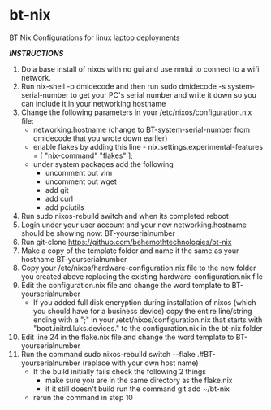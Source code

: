 # bt-nix
BT Nix Configurations for linux laptop deployments

***INSTRUCTIONS***
1. Do a base install of nixos with no gui and use nmtui to connect to a wifi network.
2. Run nix-shell -p dmidecode and then run sudo dmidecode -s system-serial-number to get your PC's serial number and write it down so you can include it in your networking hostname
3. Change the following parameters in your /etc/nixos/configuration.nix file:
    - networking.hostname (change to BT-system-serial-number from dmidecode that you wrote down earlier)
    - enable flakes by adding this line - nix.settings.experimental-features = [ "nix-command" "flakes" ]; 
    - under system packages add the following
        - uncomment out vim
        - uncomment out wget
        - add git
        - add curl
        - add pciutils
4. Run sudo nixos-rebuild switch and when its completed reboot
5. Login under your user account and your new networking.hostname should be showing now: BT-yourserialnumber
6. Run git-clone https://github.com/behemothtechnologies/bt-nix
7. Make a copy of the template folder and name it the same as your hostname BT-yourserialnumber
8. Copy your /etc/nixos/hardware-configuration.nix file to the new folder you created above replacing the existing hardware-configuration.nix file
9. Edit the configuration.nix file and change the word template to BT-yourserialnumber
    - If you added full disk encryption during installation of nixos (which you should have for a business device) copy the entire line/string ending with a ";" in your /etct/nixos/configuration.nix that starts with  "boot.initrd.luks.devices." to the configuration.nix in the bt-nix folder
10. Edit line 24 in the flake.nix file and change the word template to BT-yourserialnumber
11. Run the command sudo nixos-rebuild switch --flake .#BT-yourserialnumber (replace with your own host name)
    - If the build initially fails check the following 2 things
        - make sure you are in the same directory as the flake.nix
        - if it still doesn't build run the command git add ~/bt-nix
    - rerun the command in step 10